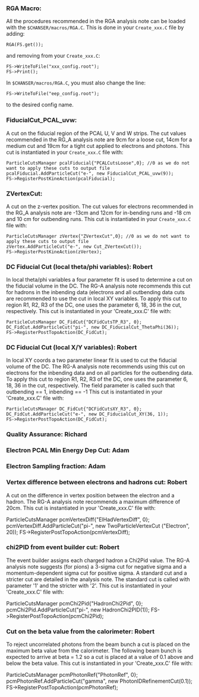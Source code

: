 ### RGA Macro:

All the procedures recommended in the RGA analysis note can be loaded with the `$CHANSER/macros/RGA.C`. This is done in your `Create_xxx.C` file by adding:

    RGA(FS.get());

and removing from your `Create_xxx.C`:

    FS->WriteToFile("xxx_config.root");
    FS->Print();

In `$CHANSER/macros/RGA.C`, you must also change the line: 

    FS->WriteToFile("eep_config.root");

to the desired config name.

### FiducialCut_PCAL_uvw: 

A cut on the fiducial region of the PCAL U, V and W strips. The cut values recommended in the RG_A analysis note are 9cm for a loose cut, 14cm for a medium cut and 19cm for a tight cut applied to electrons and photons. This cut is instantiated in your `Create_xxx.C` file with: 

    ParticleCutsManager pcalFiducial{"PCALCutsLoose",0}; //0 as we do not want to apply these cuts to output file
    pcalFiducial.AddParticleCut("e-", new FiducialCut_PCAL_uvw(9));
    FS->RegisterPostKineAction(pcalFiducial);

### ZVertexCut:

A cut on the z-vertex position. The cut values for electrons recommended in the RG_A analysis note are -13cm and 12cm for in-bending runs and -18 cm and 10 cm for outbending runs. This cut is instantiated in your `Create_xxx.C` file with: 

    ParticleCutsManager zVertex{"ZVertexCut",0}; //0 as we do not want to apply these cuts to output file
    zVertex.AddParticleCut("e-", new Cut_ZVertexCut());
    FS->RegisterPostKineAction(zVertex);
     
### DC Fiducial Cut (local theta/phi variables): Robert

In local theta/phi variables a four parameter fit is used to determine a cut on the fiducial volume in the DC. The RG-A analysis note recommends this cut for hadrons in the inbending data (electrons and all outbending data cuts are recommended to use the cut in local XY variables. 
To apply this cut to region R1, R2, R3 of the DC, one uses the parameter 6, 18, 36 in the cut, respectively. This cut is instantiated in your 'Create_xxx.C' file with:

    ParticleCutsManager DC_FidCut{"DCFidCutsTP_R3", 0};
    DC_FidCut.AddParticleCut("pi-", new DC_FiducialCut_ThetaPhi(36));
    FS->RegisterPostTopoAction(DC_FidCut);

### DC Fiducial Cut (local X/Y variables): Robert


In local XY coords a two parameter linear fit is used to cut the fiducial volume of the DC. The RG-A analysis note recommends using this cut on electrons for the inbending data and on all particles for the outbending data.
To apply this cut to region R1, R2, R3 of the DC, one uses the parameter 6, 18, 36 in the cut, respectively. The field parameter is called such that outbending == 1, inbending == -1 This cut is instantiated in your 'Create_xxx.C' file with:

    ParticleCutsManager DC_FidCut{"DCFidCutsXY_R3", 0};
    DC_FidCut.AddParticleCut("e-", new DC_FiducialCut_XY(36, 1));
    FS->RegisterPostTopoAction(DC_FidCut);


### Quality Assurance: Richard

### Electron PCAL Min Energy Dep Cut: Adam

### Electron Sampling fraction: Adam

### Vertex difference between electrons and hadrons cut: Robert

A cut on the difference in vertex position between the electron and a hadron. The RG-A analysis note recommends a maximum difference of 20cm. This cut is instantiated in your 'Create_xxx.C' file with:

  ParticleCutsManager pcmVertexDiff{"ElHadVertexDiff", 0};
  pcmVertexDiff.AddParticleCut("pi-", new TwoParticleVertexCut	("Electron", 20));
  FS->RegisterPostTopoAction(pcmVertexDiff);


### chi2PID from event builder cut: Robert

The event builder assigns each charged hadron a Chi2Pid value. The RG-A analysis note suggests (for pions) a 3-sigma cut for negative sigma and a momentum-dependent sigma cut for positive sigma. A standard cut and a stricter cut are detailed in the analysis note. The standard cut is called with parameter '1' and the stricter with '2'. This cut is instantiated in your 'Create_xxx.C' file with:

  ParticleCutsManager pcmChi2Pid{"HadronChi2Pid", 0};
  pcmChi2Pid.AddParticleCut("pi-", new HadronChi2PID(1));
  FS->RegisterPostTopoAction(pcmChi2Pid);


### Cut on the beta value from the calorimeter: Robert

To reject uncorrelated photons from the beam bunch a cut is placed on the maximum beta value from the calorimeter. The following beam bunch is expected to arrive at beta = 1.2 so a cut is placed at a value of 0.1 above and below the beta value. This cut is instantiated in your 'Create_xxx.C' file with:

  ParticleCutsManager pcmPhotonRef{"PhotonRef", 0};
  pcmPhotonRef.AddParticleCut("gamma", new PhotonIDRefinementCut(0.1));
  FS->RegisterPostTopoAction(pcmPhotonRef);
